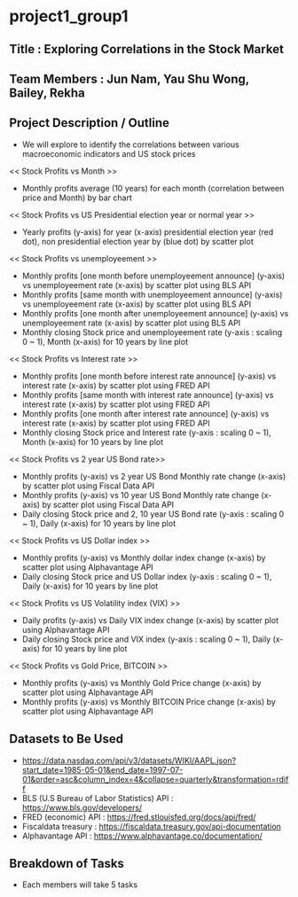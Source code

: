 # project1_group1

## Title : Exploring Correlations in the Stock Market

## Team Members : Jun Nam, Yau Shu Wong, Bailey, Rekha

## Project Description / Outline  

- We will explore to identify the correlations between various macroeconomic indicators and US stock prices

<< Stock Profits vs Month >>
- Monthly profits average (10 years) for each month (correlation between price and Month) by bar chart

<< Stock Profits vs US Presidential election year or normal year >>
- Yearly profits (y-axis) for year (x-axis) presidential election year (red dot), non presidential election year by (blue dot) by scatter plot

<< Stock Profits vs unemployeement >>
- Monthly profits [one month before unemployeement announce] (y-axis) vs unemployeement rate (x-axis) by scatter plot using BLS API
- Monthly profits [same month with unemployeement announce] (y-axis) vs unemployeement rate (x-axis) by scatter plot using BLS API
- Monthly profits [one month after unemployeement announce] (y-axis) vs unemployeement rate (x-axis) by scatter plot using BLS API
- Monthly closing Stock price and unemployeement rate (y-axis : scaling 0 ~ 1), Month (x-axis) for 10 years by line plot

<< Stock Profits vs Interest rate >>
- Monthly profits [one month before interest rate announce] (y-axis) vs interest rate (x-axis) by scatter plot using FRED API
- Monthly profits [same month with interest rate announce] (y-axis) vs interest rate (x-axis) by scatter plot using FRED API
- Monthly profits [one month after interest rate announce] (y-axis) vs interest rate (x-axis) by scatter plot using FRED API
- Monthly closing Stock price and Interest rate (y-axis : scaling 0 ~ 1), Month (x-axis) for 10 years by line plot

<< Stock Profits vs 2 year US Bond rate>>
- Monthly profits (y-axis) vs 2 year US Bond Monthly rate change (x-axis) by scatter plot using Fiscal Data API
- Monthly profits (y-axis) vs 10 year US Bond Monthly rate change (x-axis) by scatter plot using Fiscal Data API
- Daily closing Stock price and 2, 10 year US Bond rate (y-axis : scaling 0 ~ 1), Daily (x-axis) for 10 years by line plot

<< Stock Profits vs US Dollar index >>
- Monthly profits (y-axis) vs Monthly dollar index change (x-axis) by scatter plot using Alphavantage API
- Daily closing Stock price and US Dollar index (y-axis : scaling 0 ~ 1), Daily (x-axis) for 10 years by line plot

<< Stock Profits vs US Volatility index (VIX) >>
- Daily profits (y-axis) vs Daily VIX index change (x-axis) by scatter plot using Alphavantage API
- Daily closing Stock price and VIX index (y-axis : scaling 0 ~ 1), Daily (x-axis) for 10 years by line plot

<< Stock Profits vs Gold Price, BITCOIN >>
- Monthly profits (y-axis) vs Monthly Gold Price change (x-axis) by scatter plot using Alphavantage API
- Monthly profits (y-axis) vs Monthly BITCOIN Price change (x-axis) by scatter plot using Alphavantage API

## Datasets to Be Used
- https://data.nasdaq.com/api/v3/datasets/WIKI/AAPL.json?start_date=1985-05-01&end_date=1997-07-01&order=asc&column_index=4&collapse=quarterly&transformation=rdiff
- BLS (U.S Bureau of Labor Statistics) API : https://www.bls.gov/developers/
- FRED (economic) API : https://fred.stlouisfed.org/docs/api/fred/
- Fiscaldata treasury : https://fiscaldata.treasury.gov/api-documentation
- Alphavantage API : https://www.alphavantage.co/documentation/

## Breakdown of Tasks
- Each members will take 5 tasks 
